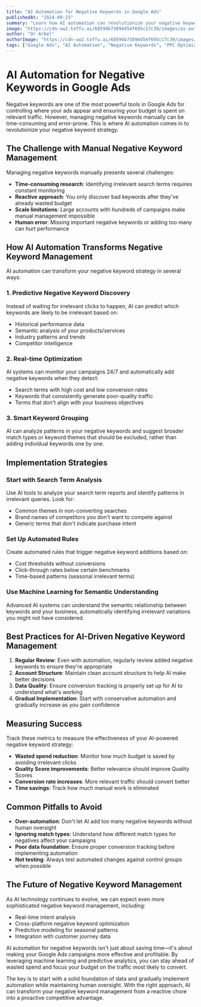 ```yaml
---
title: "AI Automation for Negative Keywords in Google Ads"
publishedAt: "2024-09-15"
summary: "Learn how AI automation can revolutionize your negative keyword management in Google Ads, reducing wasted spend and improving campaign performance with smart optimization techniques."
image: "https://cdn-uw2.toffu.ai/68594b73894454f695c17c39/images/ai-automation-negative-keywords-google-ads-hero.jpg"
author: "Or Arbel"
authorImage: "https://cdn-uw2.toffu.ai/68594b73894454f695c17c39/images/or-arbel.png"
tags: ["Google Ads", "AI Automation", "Negative Keywords", "PPC Optimization"]
---
```


# AI Automation for Negative Keywords in Google Ads

Negative keywords are one of the most powerful tools in Google Ads for controlling where your ads appear and ensuring your budget is spent on relevant traffic. However, managing negative keywords manually can be time-consuming and error-prone. This is where AI automation comes in to revolutionize your negative keyword strategy.

## The Challenge with Manual Negative Keyword Management

Managing negative keywords manually presents several challenges:

- **Time-consuming research**: Identifying irrelevant search terms requires constant monitoring
- **Reactive approach**: You only discover bad keywords after they've already wasted budget
- **Scale limitations**: Large accounts with hundreds of campaigns make manual management impossible
- **Human error**: Missing important negative keywords or adding too many can hurt performance

## How AI Automation Transforms Negative Keyword Management

AI automation can transform your negative keyword strategy in several ways:

### 1. Predictive Negative Keyword Discovery

Instead of waiting for irrelevant clicks to happen, AI can predict which keywords are likely to be irrelevant based on:
- Historical performance data
- Semantic analysis of your products/services
- Industry patterns and trends
- Competitor intelligence

### 2. Real-time Optimization

AI systems can monitor your campaigns 24/7 and automatically add negative keywords when they detect:
- Search terms with high cost and low conversion rates
- Keywords that consistently generate poor-quality traffic
- Terms that don't align with your business objectives

### 3. Smart Keyword Grouping

AI can analyze patterns in your negative keywords and suggest broader match types or keyword themes that should be excluded, rather than adding individual keywords one by one.

## Implementation Strategies

### Start with Search Term Analysis

Use AI tools to analyze your search term reports and identify patterns in irrelevant queries. Look for:
- Common themes in non-converting searches
- Brand names of competitors you don't want to compete against
- Generic terms that don't indicate purchase intent

### Set Up Automated Rules

Create automated rules that trigger negative keyword additions based on:
- Cost thresholds without conversions
- Click-through rates below certain benchmarks
- Time-based patterns (seasonal irrelevant terms)

### Use Machine Learning for Semantic Understanding

Advanced AI systems can understand the semantic relationship between keywords and your business, automatically identifying irrelevant variations you might not have considered.

## Best Practices for AI-Driven Negative Keyword Management

1. **Regular Review**: Even with automation, regularly review added negative keywords to ensure they're appropriate
2. **Account Structure**: Maintain clean account structure to help AI make better decisions
3. **Data Quality**: Ensure conversion tracking is properly set up for AI to understand what's working
4. **Gradual Implementation**: Start with conservative automation and gradually increase as you gain confidence

## Measuring Success

Track these metrics to measure the effectiveness of your AI-powered negative keyword strategy:
- **Wasted spend reduction**: Monitor how much budget is saved by avoiding irrelevant clicks
- **Quality Score improvements**: Better relevance should improve Quality Scores
- **Conversion rate increases**: More relevant traffic should convert better
- **Time savings**: Track how much manual work is eliminated

## Common Pitfalls to Avoid

- **Over-automation**: Don't let AI add too many negative keywords without human oversight
- **Ignoring match types**: Understand how different match types for negatives affect your campaigns
- **Poor data foundation**: Ensure proper conversion tracking before implementing automation
- **Not testing**: Always test automated changes against control groups when possible

## The Future of Negative Keyword Management

As AI technology continues to evolve, we can expect even more sophisticated negative keyword management, including:
- Real-time intent analysis
- Cross-platform negative keyword optimization
- Predictive modeling for seasonal patterns
- Integration with customer journey data

AI automation for negative keywords isn't just about saving time—it's about making your Google Ads campaigns more effective and profitable. By leveraging machine learning and predictive analytics, you can stay ahead of wasted spend and focus your budget on the traffic most likely to convert.

The key is to start with a solid foundation of data and gradually implement automation while maintaining human oversight. With the right approach, AI can transform your negative keyword management from a reactive chore into a proactive competitive advantage.